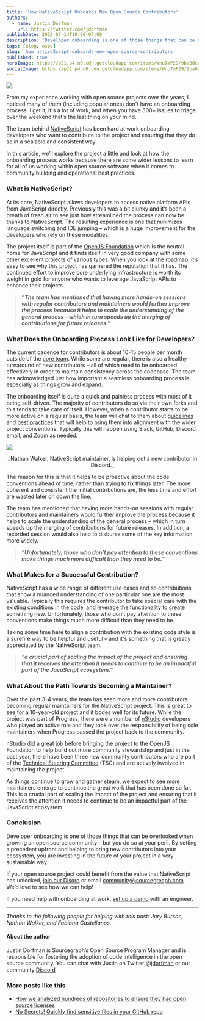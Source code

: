 ```yaml
---
title: 'How NativeScript Onboards New Open Source Contributors'
authors:
  - name: Justin Dorfman
    url: https://twitter.com/jdorfman
publishDate: 2022-07-14T10:00-07:00
description: 'Developer onboarding is one of those things that can be overlooked when growing an open source community. The team behind NativeScript has been hard at work onboarding developers who want to contribute to the project and ensuring that they do so in a scalable and consistent way.'
tags: [blog, ospo]
slug: 'how-nativeScript-onboards-new-open-source-contributors'
published: true
heroImage: https://p21.p4.n0.cdn.getcloudapp.com/items/Wnu7mP29/9ba0dca3-ad86-45d5-977d-ff8d099db4b1.jpg
socialImage: https://p21.p4.n0.cdn.getcloudapp.com/items/Wnu7mP29/9ba0dca3-ad86-45d5-977d-ff8d099db4b1.jpg
---
```


![](https://p21.p4.n0.cdn.getcloudapp.com/items/Wnu7mP29/9ba0dca3-ad86-45d5-977d-ff8d099db4b1.jpg)

From my experience working with open source projects over the years, I noticed many of them (including popular ones) don't have an onboarding process. I get it, it's a lot of work, and when you have 300+ issues to triage over the weekend that’s the last thing on your mind.

The team behind [NativeScript](https://nativescript.org/) has been hard at work onboarding developers who want to contribute to the project and ensuring that they do so in a scalable and consistent way.

In this article, we’ll explore the project a little and look at how the onboarding process works because there are some wider lessons to learn for all of us working within open source software when it comes to community building and operational best practices.

### What is NativeScript?

At its core, NativeScript allows developers to access native platform APIs from JavaScript directly.  Previously this was a bit clunky and it’s been a breath of fresh air to see just how streamlined the process can now be thanks to NativeScript.  The resulting experience is one that minimizes language switching and IDE jumping – which is a huge improvement for the developers who rely on these modalities.

The project itself is part of the [OpenJS Foundation](https://openjsf.org/) which is the neutral home for JavaScript and it finds itself in very good company with some other excellent projects of various types.  When you look at the roadmap, it’s easy to see why this project has garnered the reputation that it has.  The continued effort to improve core underlying infrastructure is worth its weight in gold for anyone who wants to leverage JavaScript APIs to enhance their projects.

> **_"The team has mentioned that having more hands-on sessions with regular contributors and maintainers would further improve the process because it helps to scale the understanding of the general process – which in turn speeds up the merging of contributions for future releases."_**

### What Does the Onboarding Process Look Like for Developers?

The current cadence for contributors is about 10-15 people per month outside of the [core team](https://github.com/orgs/NativeScript/people).  While some are regular, there is also a healthy turnaround of new contributors – all of which need to be onboarded effectively in order to maintain consistency across the codebase.  The team has acknowledged just how important a seamless onboarding process is, especially as things grow and expand.

The onboarding itself is quite a quick and painless process with most of it being self-driven.  The majority of contributors do so via their own forks and this tends to take care of itself.  However, when a contributor starts to be more active on a regular basis, the team will chat to them about [guidelines](https://docs.nativescript.org/#bring-your-own:~:text=making%20code%20changes-,Guidelines,-%23) and [best practices](https://docs.nativescript.org/best-practices/) that will help to bring them into alignment with the wider project conventions. Typically this will happen using Slack, GitHub, Discord, email, and Zoom as needed.

![](https://p21.p4.n0.cdn.getcloudapp.com/items/NQulWG0J/24c72b60-9c24-4c97-9c57-bd1fb989a4f0.jpg?v=b882b28f1056e4fe0e8d8b52b7dcb5f7)

<center>
_Nathan Walker, NativeScript maintainer, is helping out a new contributor in Discord._
</center>

The reason for this is that it helps to be proactive about the code conventions ahead of time, rather than trying to fix things later.  The more coherent and consistent the initial contributions are, the less time and effort are wasted later on down the line.

The team has mentioned that having more hands-on sessions with regular contributors and maintainers would further improve the process because it helps to scale the understanding of the general process – which in turn speeds up the merging of contributions for future releases.  In addition, a recorded session would also help to disburse some of the key information more widely.

> **_"Unfortunately, those who don’t pay attention to these conventions make things much more difficult than they need to be."_**

### What Makes for a Successful Contribution?

NativeScript has a wide range of different use cases and so contributions that show a nuanced understanding of one particular one are the most valuable.  Typically this requires the contributor to take special care with the existing conditions in the code, and leverage the functionality to create something new.  Unfortunately, those who don’t pay attention to these conventions make things much more difficult than they need to be.

Taking some time here to align a contribution with the existing code style is a surefire way to be helpful and useful – and it's something that is greatly appreciated by the NativeScript team.  

> **_"a crucial part of scaling the impact of the project and ensuring that it receives the attention it needs to continue to be an impactful part of the JavaScript ecosystem."_**

### What About the Path Towards Becoming a Maintainer?

Over the past 3-4 years, the team has seen more and more contributors becoming regular maintainers for the NativeScript project.  This is great to see for a 10-year-old project and it bodes well for its future.  While the project was part of Progress, there were a number of [nStudio](https://blog.nativescript.org/the-next-chapter-for-nativescript-nstudio/) developers who played an active role and they took over the responsibility of being sole maintainers when Progress passed the project back to the community.

nStudio did a great job before bringing the project to the OpenJS Foundation to help build out more community stewardship and just in the past year, there have been three new community contributors who are part of the [Technical Steering Committee](https://github.com/NativeScript/management/blob/master/nativescript-governance.md) (TSC) and are actively involved in maintaining the project.

As things continue to grow and gather steam, we expect to see more maintainers emerge to continue the great work that has been done so far.  This is a crucial part of scaling the impact of the project and ensuring that it receives the attention it needs to continue to be an impactful part of the JavaScript ecosystem.

### Conclusion

Developer onboarding is one of those things that can be overlooked when growing an open source community – but you do so at your peril.  By setting a precedent upfront and helping to bring new contributors into your ecosystem, you are investing in the future of your project in a very sustainable way.

If your open source project could benefit from the value that NativeScript has unlocked, [join our Disord](https://discord.gg/rDPqBejz93) or email [community@sourcegreaph.com](mailto:community@sourcegreaph.com?subject=Onboarding+for+my+FOSS+Project).  We’d love to see how we can help!

If you need help with onboarding at work, [set up a demo](https://about.sourcegraph.com/demo?utm_source=nativescript-blog-set-up-demo&utm_medium=nativescript-blog) with an engineer.

---

_Thanks to the following people for helping with this post: Jory Burson, Nathan Walker, and Fabiana Castellanos._

#### About the author

Justin Dorfman is Sourcegraph’s Open Source Program Manager and is responsible for
fostering the adoption of code intelligence in the open source community. You can chat with Justin on Twitter [@jdorfman](https://twitter.com/jdorfman) or our community [Discord](https://discord.com/invite/vqsBW8m5Y8)

### More posts like this

- [How we analyzed hundreds of repositories to ensure they had open source licenses](https://about.sourcegraph.com/blog/batch-changes-ospo)
- [No Secrets! Quickly find sensitive files in your GitHub repo](https://about.sourcegraph.com/blog/no-more-secrets)